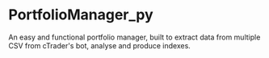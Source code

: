 # PortfolioManager_py
An easy and functional portfolio manager, built to extract data from multiple CSV from cTrader's bot, analyse and produce indexes.
